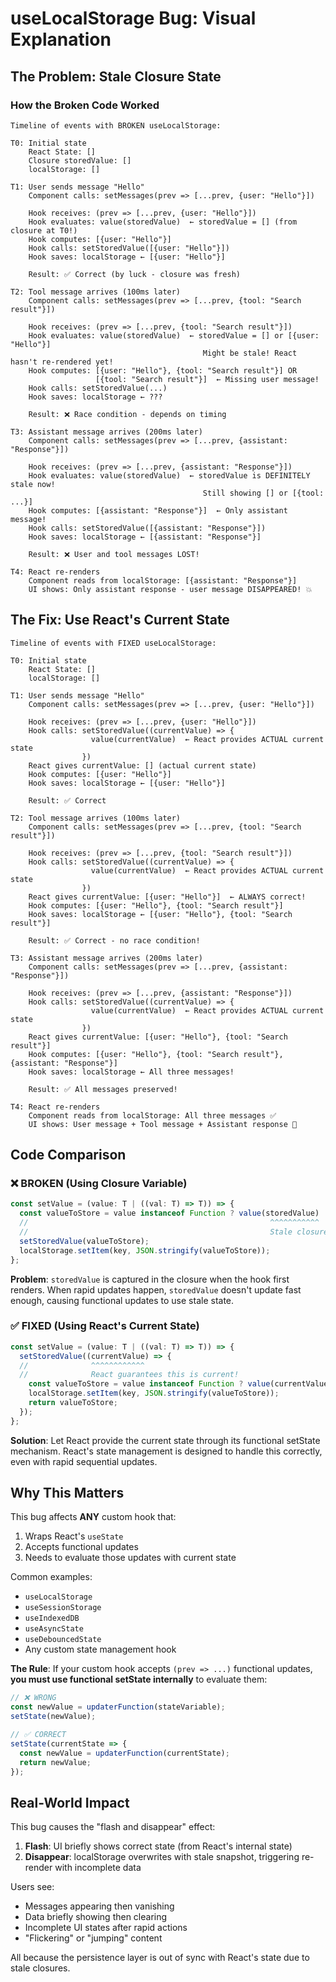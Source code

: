 # useLocalStorage Bug: Visual Explanation

## The Problem: Stale Closure State

### How the Broken Code Worked

```
Timeline of events with BROKEN useLocalStorage:

T0: Initial state
    React State: []
    Closure storedValue: []
    localStorage: []

T1: User sends message "Hello"
    Component calls: setMessages(prev => [...prev, {user: "Hello"}])
    
    Hook receives: (prev => [...prev, {user: "Hello"}])
    Hook evaluates: value(storedValue)  ← storedValue = [] (from closure at T0!)
    Hook computes: [{user: "Hello"}]
    Hook calls: setStoredValue([{user: "Hello"}])
    Hook saves: localStorage ← [{user: "Hello"}]
    
    Result: ✅ Correct (by luck - closure was fresh)

T2: Tool message arrives (100ms later)
    Component calls: setMessages(prev => [...prev, {tool: "Search result"}])
    
    Hook receives: (prev => [...prev, {tool: "Search result"}])
    Hook evaluates: value(storedValue)  ← storedValue = [] or [{user: "Hello"}]
                                           Might be stale! React hasn't re-rendered yet!
    Hook computes: [{user: "Hello"}, {tool: "Search result"}] OR
                   [{tool: "Search result"}]  ← Missing user message!
    Hook calls: setStoredValue(...)
    Hook saves: localStorage ← ???
    
    Result: ❌ Race condition - depends on timing

T3: Assistant message arrives (200ms later)
    Component calls: setMessages(prev => [...prev, {assistant: "Response"}])
    
    Hook receives: (prev => [...prev, {assistant: "Response"}])
    Hook evaluates: value(storedValue)  ← storedValue is DEFINITELY stale now!
                                           Still showing [] or [{tool: ...}]
    Hook computes: [{assistant: "Response"}]  ← Only assistant message!
    Hook calls: setStoredValue([{assistant: "Response"}])
    Hook saves: localStorage ← [{assistant: "Response"}]
    
    Result: ❌ User and tool messages LOST!

T4: React re-renders
    Component reads from localStorage: [{assistant: "Response"}]
    UI shows: Only assistant response - user message DISAPPEARED! 💥
```

## The Fix: Use React's Current State

```
Timeline of events with FIXED useLocalStorage:

T0: Initial state
    React State: []
    localStorage: []

T1: User sends message "Hello"
    Component calls: setMessages(prev => [...prev, {user: "Hello"}])
    
    Hook receives: (prev => [...prev, {user: "Hello"}])
    Hook calls: setStoredValue((currentValue) => {
                  value(currentValue)  ← React provides ACTUAL current state
                })
    React gives currentValue: [] (actual current state)
    Hook computes: [{user: "Hello"}]
    Hook saves: localStorage ← [{user: "Hello"}]
    
    Result: ✅ Correct

T2: Tool message arrives (100ms later)
    Component calls: setMessages(prev => [...prev, {tool: "Search result"}])
    
    Hook receives: (prev => [...prev, {tool: "Search result"}])
    Hook calls: setStoredValue((currentValue) => {
                  value(currentValue)  ← React provides ACTUAL current state
                })
    React gives currentValue: [{user: "Hello"}]  ← ALWAYS correct!
    Hook computes: [{user: "Hello"}, {tool: "Search result"}]
    Hook saves: localStorage ← [{user: "Hello"}, {tool: "Search result"}]
    
    Result: ✅ Correct - no race condition!

T3: Assistant message arrives (200ms later)
    Component calls: setMessages(prev => [...prev, {assistant: "Response"}])
    
    Hook receives: (prev => [...prev, {assistant: "Response"}])
    Hook calls: setStoredValue((currentValue) => {
                  value(currentValue)  ← React provides ACTUAL current state
                })
    React gives currentValue: [{user: "Hello"}, {tool: "Search result"}]
    Hook computes: [{user: "Hello"}, {tool: "Search result"}, {assistant: "Response"}]
    Hook saves: localStorage ← All three messages!
    
    Result: ✅ All messages preserved!

T4: React re-renders
    Component reads from localStorage: All three messages ✅
    UI shows: User message + Tool message + Assistant response 🎉
```

## Code Comparison

### ❌ BROKEN (Using Closure Variable)

```typescript
const setValue = (value: T | ((val: T) => T)) => {
  const valueToStore = value instanceof Function ? value(storedValue) : value;
  //                                                      ^^^^^^^^^^^
  //                                                      Stale closure!
  setStoredValue(valueToStore);
  localStorage.setItem(key, JSON.stringify(valueToStore));
};
```

**Problem**: `storedValue` is captured in the closure when the hook first renders. When rapid updates happen, `storedValue` doesn't update fast enough, causing functional updates to use stale state.

### ✅ FIXED (Using React's Current State)

```typescript
const setValue = (value: T | ((val: T) => T)) => {
  setStoredValue((currentValue) => {
  //              ^^^^^^^^^^^^
  //              React guarantees this is current!
    const valueToStore = value instanceof Function ? value(currentValue) : value;
    localStorage.setItem(key, JSON.stringify(valueToStore));
    return valueToStore;
  });
};
```

**Solution**: Let React provide the current state through its functional setState mechanism. React's state management is designed to handle this correctly, even with rapid sequential updates.

## Why This Matters

This bug affects **ANY** custom hook that:
1. Wraps React's `useState`
2. Accepts functional updates
3. Needs to evaluate those updates with current state

Common examples:
- `useLocalStorage`
- `useSessionStorage`
- `useIndexedDB`
- `useAsyncState`
- `useDebouncedState`
- Any custom state management hook

**The Rule**: If your custom hook accepts `(prev => ...)` functional updates, **you must use functional setState internally** to evaluate them:

```typescript
// ❌ WRONG
const newValue = updaterFunction(stateVariable);
setState(newValue);

// ✅ CORRECT
setState(currentState => {
  const newValue = updaterFunction(currentState);
  return newValue;
});
```

## Real-World Impact

This bug causes the "flash and disappear" effect:
1. **Flash**: UI briefly shows correct state (from React's internal state)
2. **Disappear**: localStorage overwrites with stale snapshot, triggering re-render with incomplete data

Users see:
- Messages appearing then vanishing
- Data briefly showing then clearing
- Incomplete UI states after rapid actions
- "Flickering" or "jumping" content

All because the persistence layer is out of sync with React's state due to stale closures.
